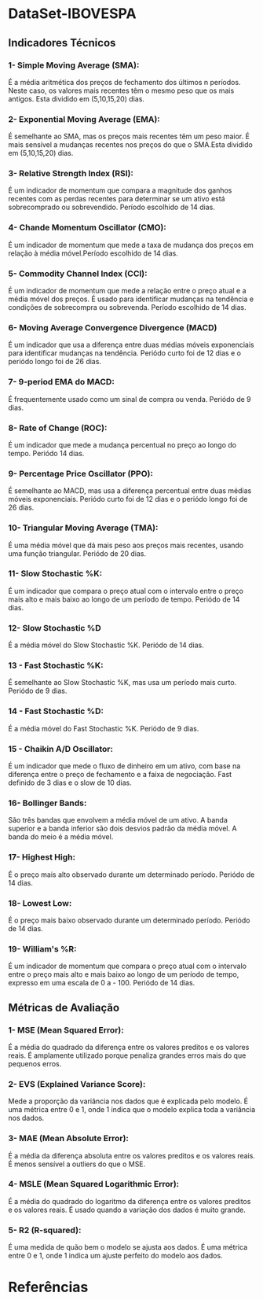 # DataSet-IBOVESPA

## Indicadores Técnicos

### 1- Simple Moving Average (SMA):
É a média aritmética dos preços de fechamento dos últimos n períodos. Neste caso, os valores mais recentes têm o mesmo peso que os mais antigos. Esta dividido em (5,10,15,20) dias.

### 2- Exponential Moving Average (EMA):
É semelhante ao SMA, mas os preços mais recentes têm um peso maior. É mais sensível a mudanças recentes nos preços do que o SMA.Esta dividido em (5,10,15,20) dias.

### 3- Relative Strength Index (RSI): 
É um indicador de momentum que compara a magnitude dos ganhos recentes com as perdas recentes para determinar se um ativo está sobrecomprado ou sobrevendido. Período escolhido de 14 dias.

### 4- Chande Momentum Oscillator (CMO): 
É um indicador de momentum que mede a taxa de mudança dos preços em relação à média móvel.Período escolhido de 14 dias.

### 5- Commodity Channel Index (CCI):
É um indicador de momentum que mede a relação entre o preço atual e a média móvel dos preços. É usado para identificar mudanças na tendência e condições de sobrecompra ou sobrevenda. Período escolhido de 14 dias.

### 6- Moving Average Convergence Divergence (MACD)
É um indicador que usa a diferença entre duas médias móveis exponenciais para identificar mudanças na tendência. Periódo curto foi de 12 dias e o periódo longo foi de 26 dias.

### 7- 9-period EMA do MACD:
É frequentemente usado como um sinal de compra ou venda. Periódo de 9 dias.

### 8- Rate of Change (ROC):
É um indicador que mede a mudança percentual no preço ao longo do tempo. Periódo 14 dias.

### 9- Percentage Price Oscillator (PPO): 
É semelhante ao MACD, mas usa a diferença percentual entre duas médias móveis exponenciais. Periódo curto foi de 12 dias e o periódo longo foi de 26 dias.

### 10- Triangular Moving Average (TMA): 
É uma média móvel que dá mais peso aos preços mais recentes, usando uma função triangular. Periódo de 20 dias.

### 11- Slow Stochastic %K:
É um indicador que compara o preço atual com o intervalo entre o preço mais alto e mais baixo ao longo de um período de tempo. Periódo de 14 dias.

### 12- Slow Stochastic %D
É a média móvel do Slow Stochastic %K. Periódo de 14 dias.

### 13 - Fast Stochastic %K:
É semelhante ao Slow Stochastic %K, mas usa um período mais curto. Periódo de 9 dias.

### 14 - Fast Stochastic %D:
É a média móvel do Fast Stochastic %K. Periódo de 9 dias.

### 15 - Chaikin A/D Oscillator:
É um indicador que mede o fluxo de dinheiro em um ativo, com base na diferença entre o preço de fechamento e a faixa de negociação. Fast definido de 3 dias e o slow de 10 dias.

### 16- Bollinger Bands:
São três bandas que envolvem a média móvel de um ativo. A banda superior e a banda inferior são dois desvios padrão da média móvel. A banda do meio é a média móvel.

### 17- Highest High:
É o preço mais alto observado durante um determinado período. Periódo de 14 dias.

### 18- Lowest Low:
É o preço mais baixo observado durante um determinado período. Periódo de 14 dias.

### 19- William's %R: 
É um indicador de momentum que compara o preço atual com o intervalo entre o preço mais alto e mais baixo ao longo de um período de tempo, expresso em uma escala de 0 a - 100. Periódo de 14 dias.

## Métricas de Avaliação

### 1- MSE (Mean Squared Error):
É a média do quadrado da diferença entre os valores preditos e os valores reais. É amplamente utilizado porque penaliza grandes erros mais do que pequenos erros.

### 2- EVS (Explained Variance Score):
Mede a proporção da variância nos dados que é explicada pelo modelo. É uma métrica entre 0 e 1, onde 1 indica que o modelo explica toda a variância nos dados.

### 3- MAE (Mean Absolute Error):
É a média da diferença absoluta entre os valores preditos e os valores reais. É menos sensível a outliers do que o MSE.

### 4- MSLE (Mean Squared Logarithmic Error): 
É a média do quadrado do logaritmo da diferença entre os valores preditos e os valores reais. É usado quando a variação dos dados é muito grande.

### 5- R2 (R-squared): 
É uma medida de quão bem o modelo se ajusta aos dados. É uma métrica entre 0 e 1, onde 1 indica um ajuste perfeito do modelo aos dados.

# Referências
